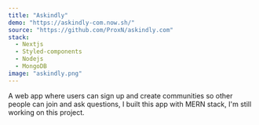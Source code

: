 ```yaml
---
title: "Askindly"
demo: "https://askindly-com.now.sh/"
source: "https://github.com/ProxN/askindly.com"
stack:
  - Nextjs
  - Styled-components
  - Nodejs
  - MongoDB
image: "askindly.png"
---
```


A web app where users can sign up and create communities so other people can join and ask questions, I built this app with MERN stack, I'm still working on this project.
